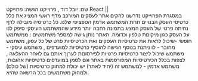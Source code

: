 שם: יובל דוד ,
פרוייקט הגשה: פרוייקט React || 
<br>
במסגרת הפרוייקט נדרשנו להקים אתר לעסקים המורכב מדף ראשי המציג את כלל כרטיסי העסק הבנויים תחת המשתמש אדמין הספציפי שלנו.
כל כרטיסיה מובילה לדף נחיתה פרטי של העסק המציג בתמונה רחבה יותר מידע שהמשתמש העיסקי סיפק לנו על העסק כגון מיקוםת טלפון וכדומה.
האתר נותן גישה למספר משתמשים : 
ממשתמש חופשי -שיכול לראות את כרטיסיות העסקים ואת הכרטיסיות פרט של כל עסק,
משתמש מחובר - לו ניתנת בנוסף הגישה להוסיף כרטיסיות למועדפים ,
משתמש עיסקי - משתמש שיכול ליצור כרטיסיות פרטיות לפירסוםת לערןך אותם גם לאחר ההעלאה , לצפות בכלל הכירטיסיות המפורסמות באתר וגם לסמן במועדפים כרטיסיות אהובות,
משתמש אדמין - למשתמש זה (יחיד לאתר) יש יכולת למחוק כרטיסיות (של כולם) ולמחוק משתמשים בכל הרשאה שהיא.
